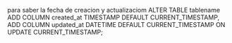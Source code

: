 para saber la fecha de creacion y actualizaciom
ALTER TABLE tablename
ADD COLUMN created_at TIMESTAMP DEFAULT CURRENT_TIMESTAMP,
ADD COLUMN updated_at DATETIME DEFAULT CURRENT_TIMESTAMP ON UPDATE CURRENT_TIMESTAMP;